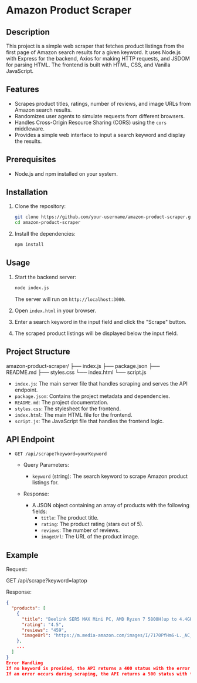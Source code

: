 # Amazon Product Scraper

## Description

This project is a simple web scraper that fetches product listings from the first page of Amazon search results for a given keyword. It uses Node.js with Express for the backend, Axios for making HTTP requests, and JSDOM for parsing HTML. The frontend is built with HTML, CSS, and Vanilla JavaScript.

## Features

- Scrapes product titles, ratings, number of reviews, and image URLs from Amazon search results.
- Randomizes user agents to simulate requests from different browsers.
- Handles Cross-Origin Resource Sharing (CORS) using the `cors` middleware.
- Provides a simple web interface to input a search keyword and display the results.

## Prerequisites

- Node.js and npm installed on your system.

## Installation

1. Clone the repository:

    ```bash
    git clone https://github.com/your-username/amazon-product-scraper.git
    cd amazon-product-scraper
    ```

2. Install the dependencies:

    ```bash
    npm install
    ```

## Usage

1. Start the backend server:

    ```bash
    node index.js
    ```

    The server will run on `http://localhost:3000`.

2. Open `index.html` in your browser.

3. Enter a search keyword in the input field and click the "Scrape" button.

4. The scraped product listings will be displayed below the input field.

## Project Structure

amazon-product-scraper/
├── index.js
├── package.json
├── README.md
├── styles.css
└── index.html
└── script.js


- `index.js`: The main server file that handles scraping and serves the API endpoint.
- `package.json`: Contains the project metadata and dependencies.
- `README.md`: The project documentation.
- `styles.css`: The stylesheet for the frontend.
- `index.html`: The main HTML file for the frontend.
- `script.js`: The JavaScript file that handles the frontend logic.

## API Endpoint

- `GET /api/scrape?keyword=yourKeyword`

  - Query Parameters:
    - `keyword` (string): The search keyword to scrape Amazon product listings for.

  - Response:
    - A JSON object containing an array of products with the following fields:
      - `title`: The product title.
      - `rating`: The product rating (stars out of 5).
      - `reviews`: The number of reviews.
      - `imageUrl`: The URL of the product image.

## Example

Request:

GET /api/scrape?keyword=laptop


Response:

```json
{
  "products": [
    {
      "title": "Beelink SER5 MAX Mini PC, AMD Ryzen 7 5800H(up to 4.4GHz) 8C/16T, Mini Computer 32GB DDR4 RAM 500GB NVMe SSD, Mini Desktop Computer 4K@60Hz Triple Display HDMI&DP&USB-C WiFi6/BT5.2/WOL/HTPC/W-11 Pro",
      "rating": "4.5",
      "reviews": "459",
      "imageUrl": "https://m.media-amazon.com/images/I/7170PfHm6-L._AC_UY218_.jpg"
    },
    ...
  ]
}
Error Handling
If no keyword is provided, the API returns a 400 status with the error message: {"error": "Keyword is required"}.
If an error occurs during scraping, the API returns a 500 status with the error message: {"error": "An error occurred while scraping the data"}.
